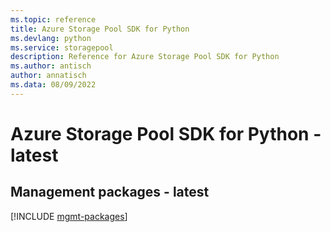 ```yaml
---
ms.topic: reference
title: Azure Storage Pool SDK for Python
ms.devlang: python
ms.service: storagepool
description: Reference for Azure Storage Pool SDK for Python
ms.author: antisch
author: annatisch
ms.data: 08/09/2022
---
```

# Azure Storage Pool SDK for Python - latest

## Management packages - latest
[!INCLUDE [mgmt-packages](storage-pool-mgmt-index.md)]